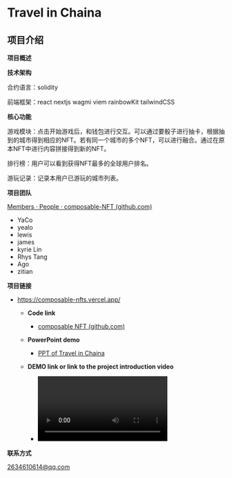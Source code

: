 # Travel in Chaina

## 项目介绍

**项目概述**


**技术架构**

合约语言：solidity

前端框架：react nextjs wagmi viem rainbowKit tailwindCSS

**核心功能**

 游戏模块：点击开始游戏后，和钱包进行交互。可以通过要骰子进行抽卡，根据抽到的城市得到相应的NFT。若有同一个城市的多个NFT，可以进行融合。通过在原本NFT中进行内容拼接得到新的NFT。

 排行榜：用户可以看到获得NFT最多的全球用户排名。

 游玩记录：记录本用户已游玩的城市列表。

**项目团队**

[Members · People · composable-NFT (github.com)](https://github.com/orgs/composable-NFT/people)

- YaCo
- yealo
- lewis
- james
- kyrie Lin 
- Rhys Tang
- Ago
- zitian

**项目链接**

- https://composable-nfts.vercel.app/

  - **Code link**
    -  [composable NFT (github.com)](https://github.com/composable-NFT)

  - **PowerPoint demo** 
    
    - [PPT of Travel in Chaina](../xx.ppt)
    
  - **DEMO link or link to the project introduction video** 
    
    - <video src="D:\github\2024-Solidity-Hackathon-Shanghai\Projects\Travel in Chaina\vedio\demoshow.mp4"></video>

**联系方式**

2634610614@qq.com

